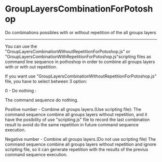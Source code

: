 # GroupLayersCombinationForPotoshop
Do combinations possibles with or without repetition of the all groups layers


---------------------------------------------------

You can use the "GroupLayersCombinationWithoutRepetitionForPotoshop.js" or "GroupLayersCombinationWithRepetitionForPotoshop.js"scripting files as command line sequence in pothoshop in order to combine all groups layers with or with out repetition.

If you want use "GroupLayersCombinationWithoutRepetitionForPotoshop.js" file, you have to select between 3 option:

0 - Do nothing :

The command sequence do nothing.

Positive number - Combine all groups layers.(Use scripting file):
The command sequence combine all groups layers without repetition, and it have the posibility of use "scripting.js" file to record the last combination result to avoid do the same repetition
in future command sequence execution.

Negative number - Combine all groups layers.(Do not use scripting file)
The command sequence combine all groups layers without repetition and ignore scripting file, so it can generate repetition with the results of the previus command sequence execution.
